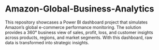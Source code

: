 # Amazon-Global-Business-Analytics
This repository showcases a Power BI dashboard project that simulates Amazon’s global e-commerce performance monitoring. The solution provides a 360° business view of sales, profit, loss, and customer insights across products, regions, and market segments. With this dashboard, raw data is transformed into strategic insights.
